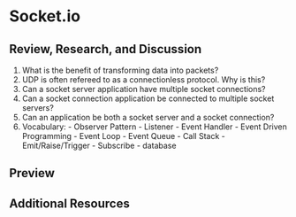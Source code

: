 # Socket.io

## Review, Research, and Discussion

  1. What is the benefit of transforming data into packets?
  2. UDP is often refereed to as a connectionless protocol. Why is this?
  3. Can a socket server application have multiple socket connections?
  4. Can a socket connection application be connected to multiple socket servers?
  5. Can an application be both a socket server and a socket connection?
  6. Vocabulary:
    - Observer Pattern
    - Listener
    - Event Handler
    - Event Driven Programming
    - Event Loop
    - Event Queue
    - Call Stack
    - Emit/Raise/Trigger
    - Subscribe
    - database
  
## Preview

## Additional Resources


